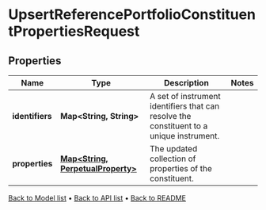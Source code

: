 

# UpsertReferencePortfolioConstituentPropertiesRequest


## Properties

| Name | Type | Description | Notes |
|------------ | ------------- | ------------- | -------------|
|**identifiers** | **Map&lt;String, String&gt;** | A set of instrument identifiers that can resolve the constituent to a unique instrument. |  |
|**properties** | [**Map&lt;String, PerpetualProperty&gt;**](PerpetualProperty.md) | The updated collection of properties of the constituent. |  |



[Back to Model list](../README.md#documentation-for-models) &#8226; [Back to API list](../README.md#documentation-for-api-endpoints) &#8226; [Back to README](../README.md)



